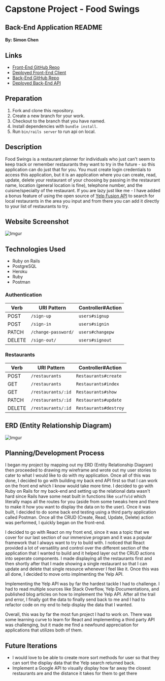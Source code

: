 # Capstone Project - Food Swings

## Back-End Application README

#### By: Simon Chen

## Links
* [Front-End GitHub Repo](https://github.com/simonchen92/FoodSwings-FrontEnd)
* [Deployed Front-End Client](https://simonchen92.github.io/FoodSwings-FrontEnd/)
* [Back-End GitHub Repo](https://github.com/simonchen92/FoodSwings-BackEnd)
* [Deployed Back-End API](https://secure-reef-19602.herokuapp.com/)

## Preparation

1.  Fork and clone this repository.
1.  Create a new branch for your work.
1.  Checkout to the branch that you have named.
1.  Install dependencies with `bundle install`.
1.  Run `bin/rails server` to run api on local.

## Description
Food Swings is a restaurant planner for individuals who just can't seem to keep track or remember restaurants they want to try in the future - so this application can do just that for you. You must create login credentials to access this application, but it is an application where you can create, read, update, delete your restaurant of your choosing by passing in the restaurant name, location (general location is fine), telephone number, and the cuisine/specialty of the restaurant. If you are lazy just like me - I have added a bonus feature of using the open source of [Yelp Fusion API](https://www.yelp.com/developers) to search for local restaurants in the area you input and from there you can add it directly to your list of restaurants to try.

## Website Screenshot
![Imgur](https://i.imgur.com/vYqNMIW.png)

## Technologies Used
* Ruby on Rails
* PostgreSQL
* Heroku
* Ruby
* Postman

### Authentication
| Verb   | URI Pattern            | Controller#Action |
|--------|------------------------|-------------------|
| POST   | `/sign-up`             | `users#signup`    |
| POST   | `/sign-in`             | `users#signin`    |
| PATCH  | `/change-password/`    | `users#changepw`  |
| DELETE | `/sign-out/`           | `users#signout`   |

### Restaurants
| Verb   | URI Pattern            | Controller#Action |
|--------|------------------------|-------------------|
| POST   | `/restaurants`         | `Restaurants#create`    |
| GET    | `/restaurants`         | `Restaurants#index`     |
| GET    | `/restaurants/:id`     | `Restaurants#show`      |
| PATCH  | `/restaurants/:id`     | `Restaurants#update`    |
| DELETE | `/restaurants/:id`     | `Restaurants#destroy`   |

## ERD (Entity Relationship Diagram)
![Imgur](https://i.imgur.com/P4qYnvH.png)

## Planning/Development Process
I began my project by mapping out my ERD (Entity Relationship Diagram) then proceeded to drawing my wireframe and wrote out my user stories to cater to what I would like to do with my application. Once all of this was done, I decided to go with building my back end API first so that I can work on the front end which I know would take more time. I decided to go with Ruby on Rails for my back-end and setting up the relational data wasn't hard since Rails have some neat built in functions like `scaffold` which literally maps all the routes for you (aside from some tweaks here and there to make it how you want to display the data on to the user). Once it was built, I decided to do some back end testing using a third party application called Postman. Once all the CRUD (Create, Read, Update, Delete) action was performed, I quickly began on the front-end.

I decided to go with React on my front end, since it was a topic that we cover for our last section of our immersive program and it was a popular framework that I always want to try to build with. I noticed that React provided a lot of versatility and control over the different section of the application that I wanted to build and it helped layer out the CRUD actions into seperate components. I made displaying all the restaurants first and then shortly after that I made showing a single restaurant so that I can update and delete that single resource whenever I feel like it. Once this was all done, I decided to move onto implmenting the Yelp API.

Implementing the Yelp API was by far the hardest tackle I had to challenge. I had to read multiple sources like Stack Overflow, Yelp Documentations, and published blog articles on how to implement the Yelp API. After all the trail and error, I finally got the data to finally send back to me and I had to refactor code on my end to help display the data that I wanted. 

Overall, this was by far the most fun project I had to work on. There was some learning curve to learn for React and implementing a third party API was challenging, but it made me find a newfound appreciation for applications that utilizes both of them.

## Future Iterations
- I would love to be able to create more sort methods for user so that they can sort the display data that the Yelp search returned back.
- Implement a Google API to visually display how far away the closest restaurants are and the distance it takes for them to get there
